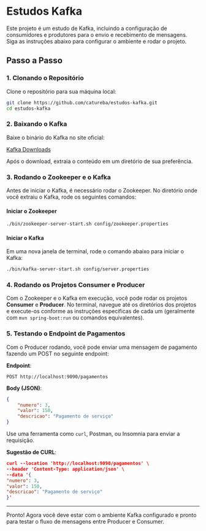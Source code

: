 
# Estudos Kafka

Este projeto é um estudo de Kafka, incluindo a configuração de consumidores e produtores para o envio e recebimento de mensagens. Siga as instruções abaixo para configurar o ambiente e rodar o projeto.

## Passo a Passo

### 1. Clonando o Repositório

Clone o repositório para sua máquina local:
```bash
git clone https://github.com/catureba/estudos-kafka.git
cd estudos-kafka
```

### 2. Baixando o Kafka

Baixe o binário do Kafka no site oficial:

[Kafka Downloads](https://kafka.apache.org/downloads)

Após o download, extraia o conteúdo em um diretório de sua preferência.

### 3. Rodando o Zookeeper e o Kafka

Antes de iniciar o Kafka, é necessário rodar o Zookeeper. No diretório onde você extraiu o Kafka, rode os seguintes comandos:

#### Iniciar o Zookeeper
```bash
./bin/zookeeper-server-start.sh config/zookeeper.properties
```

#### Iniciar o Kafka
Em uma nova janela de terminal, rode o comando abaixo para iniciar o Kafka:
```bash
./bin/kafka-server-start.sh config/server.properties
```

### 4. Rodando os Projetos Consumer e Producer

Com o Zookeeper e o Kafka em execução, você pode rodar os projetos **Consumer** e **Producer**. No terminal, navegue até os diretórios dos projetos e execute-os conforme as instruções específicas de cada um (geralmente com `mvn spring-boot:run` ou comandos equivalentes).

### 5. Testando o Endpoint de Pagamentos

Com o Producer rodando, você pode enviar uma mensagem de pagamento fazendo um POST no seguinte endpoint:

**Endpoint**:
```http
POST http://localhost:9090/pagamentos
```

**Body (JSON)**:
```json
{
    "numero": 3,
    "valor": 150,
    "descricao": "Pagamento de serviço"
}
```

Use uma ferramenta como `curl`, Postman, ou Insomnia para enviar a requisição.

**Sugestão de CURL**:
```json
curl --location 'http://localhost:9090/pagamentos' \
--header 'Content-Type: application/json' \
--data '{
"numero": 3,
"valor": 150,
"descricao": "Pagamento de serviço"
}'
```

---

Pronto! Agora você deve estar com o ambiente Kafka configurado e pronto para testar o fluxo de mensagens entre Producer e Consumer.
